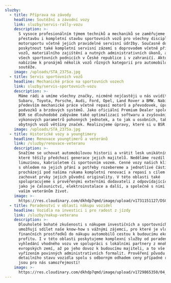 ```yaml
---
sluzby:
  - title: Příprava na závody
    headline: Soutěžní a závodní vozy
    link: sluzby/servis-rally-vozu
    description: >-
      S vysoce profesionálním týmem techniků a mechaniků se zaměřujeme na
      přestavbu i kompletní stavbu sportovních vozů pro všechny disciplíny
      motorsportu včetně jejich pravidelné servisní údržby. Současně dokážeme
      poskytnout také kompletní servisní zázemí s doprovodem včetně přípravy
      vozů, materiálního zajištění a nutných administrativních úkonů, a to na
      všech sportovních podnicích v České republice i v zahraničí. Aktuálně
      nabízíme k pronájmů několik vozů různých kategorií pro automobilové
      soutěže.
    image: /uploads/STA_2375a.jpg
  - title: Servis sportovních vozů
    headline: Mechanické práce na sportovních vozech
    link: sluzby/servis-sportovnich-vozu
    description: >-
      Máme rádi a umíme všechny značky, nicméně nejčastěji u nás uvidíte vozy
      Subaru, Toyota, Porsche, Audi, Ford, Opel, Land Rover a BMW. Nabízíme
      především mechanické práce včetně repasí motorů a převodovek, úprav
      podvozků a brzdových systémů. Jako oficiální Premium Dealer společnosti
      BSR se dlouhodobě zabýváme také optimalizací softwaru a zvyšováním
      výkonových parametrů pohonných jednotek, a to jak u osobních, tak i u
      obytných vozů většiny značek. Realizujeme úpravy, které si u BSR vyberete.
    image: /uploads/STA_2375a.jpg
  - title: Historické vozy a youngtimery
    headline: Renovace youngtimerů a veteránů
    link: /sluzby/renovace-veteranu
    description: >-
      Snažíme se uchovat automobilovou historii a vrátit lesk unikátním vozům,
      které těšily předchozí generace jejich majitelů. Neděláme rozdíl mezi
      limuzínou, kabrioletem či sportovním vozem. Cenné vozy našich klientů vždy
      s ohledem na jejich přání a potřeby rozebereme a jednotlivé části poté
      procházejí pod našima rukama kompletní renovací a repasí s cílem maximálně
      zachovat prvky jejich původní originality. V této oblasti také
      spolupracujeme s prověřenými externími dodavateli z odpovídajících oborů,
      jako je čalounictví, elektroinstalace a další, a společně s nimi vracíme
      vašim veteránům život.
    image: >-
      https://res.cloudinary.com/dkhdp7qmd/image/upload/v1731151127/DSC04578_tgtlto.webp
  - title: Poradenství v oblasti nákupu vozidel
    headline: Vozidla na investici i pro radost z jízdy
    link: /sluzby/nakup-veteranu
    description: >-
      Dlouholeté bohaté zkušenosti s nákupem investičních a sportovních vozů nám
      umožňují sdílet naše know-how s vážnými zájemci, pro které je vložení
      finančních prostředků do nákupu automobilů cestou k budoucímu ekonomickému
      profitu. I v této oblasti poskytujeme komplexní služby od poradenství přes
      vyhledání vhodného vozu ve spolupráci s lokálními partnery z mnoha
      evropských zemí, až po jeho dovoz k budoucímu majiteli, a to vše s
      vyřízením povinných administrativních formalit. Prověření původu i
      detailního stavu vozidla spolu s odborným odhadem ceny případné renovace
      jsou pro nás samozřejmostí!
    image: >-
      https://res.cloudinary.com/dkhdp7qmd/image/upload/v1729865350/04_yftun9.webp
---
```


